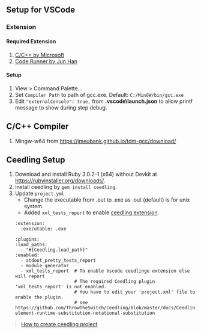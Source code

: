 ## Setup for VSCode
### Extension
#### Required Extension
1. [C/C++ by Microsoft](https://marketplace.visualstudio.com/items?itemName=ms-vscode.cpptools)
2. [Code Runner by Jun Han](https://marketplace.visualstudio.com/items?itemName=formulahendry.code-runner)  

#### Setup 
1. View > Command Palette...
2. Set `Compiler Path` to path of gcc.exe. Default: `C:/MinGW/bin/gcc.exe`
3. Edit `"externalConsole": true,` from **.vscode\launch.json**  to allow printf message to show during step debug.  


## C/C++ Compiler
1. Mingw-w64 from https://jmeubank.github.io/tdm-gcc/download/
   

## Ceedling Setup
1. Download and install Ruby 3.0.2-1 (x64) without Devkit at https://rubyinstaller.org/downloads/.
2. Install ceedling by `gem install ceedling`.
3. Update `project.yml`
   - Change the executable from .out to .exe as .out (default) is for unix system.
   - Added `xml_tests_report` to enable [ceedling extension](https://marketplace.visualstudio.com/items?itemName=numaru.vscode-ceedling-test-adapter).
    ```
    :extension:
      :executable: .exe
    
    :plugins:
    :load_paths:
      - "#{Ceedling.load_path}"
    :enabled:
      - stdout_pretty_tests_report
      - module_generator
      - xml_tests_report  # To enable Vscode ceedlinge extension else will report 
                          # The required Ceedling plugin 'xml_tests_report' is not enabled. 
                          # You have to edit your 'project.xml' file to enable the plugin.
                          # see https://github.com/ThrowTheSwitch/Ceedling/blob/master/docs/CeedlingPacket.md#tool-element-runtime-substitution-notational-substitution
    
    ```
> [How to create ceedling project](https://github.com/jxwleong/HowToCreateCeedlingProject)